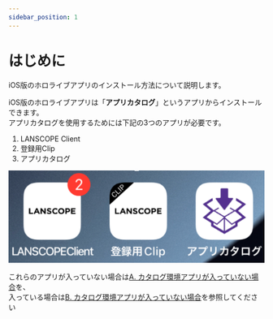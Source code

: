 ```yaml
---
sidebar_position: 1
---
```

# はじめに

iOS版のホロライブアプリのインストール方法について説明します。  

iOS版のホロライブアプリは「**アプリカタログ**」というアプリからインストールできます。  
アプリカタログを使用するためには下記の3つのアプリが必要です。

1. LANSCOPE Client
2. 登録用Clip
3. アプリカタログ

![img.png](img.png)

これらのアプリが入っていない場合は[A. カタログ環境アプリが入っていない場合](A/prepare-iphone.md)を、  
入っている場合は[B. カタログ環境アプリが入っていない場合](B/install-hololiveapp.md)を参照してください